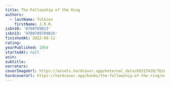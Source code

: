 ```yaml
---
title: The Fellowship of the Ring
authors:
  - lastName: Tolkien
    firstName: J.R.R.
isbn10: '0788789813'
isbn13: '9780788789816'
finishedAt: 2022-08-11
rating:
yearPublished: 1954
startedAt: null
asin:
subtitle:
narrators:
coverImageUrl: https://assets.hardcover.app/external_data/60317439/7b1ee0c176bc47adc4fcf2a5b695989577f907c2.jpeg
hardcoverUrl: https://hardcover.app/books/the-fellowship-of-the-ring/editions/16862026
---
```

